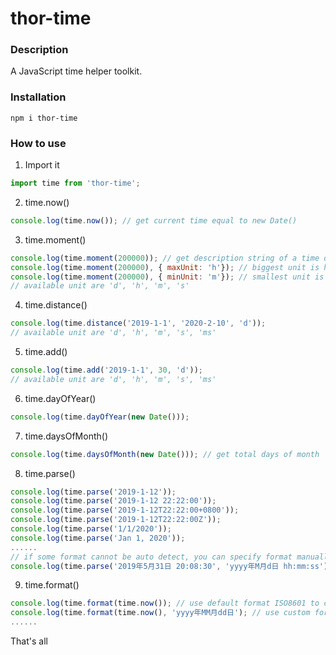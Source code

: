 # thor-time

### Description
A JavaScript time helper toolkit.

### Installation

```
npm i thor-time
```

### How to use

1. Import it
```javascript
import time from 'thor-time';
```

2. time.now()
```javascript
console.log(time.now()); // get current time equal to new Date()
```

3. time.moment()
```javascript
console.log(time.moment(200000)); // get description string of a time duration: xxx days xxx hours xxx minutes xxx seconds
console.log(time.moment(200000), { maxUnit: 'h'}); // biggest unit is hour
console.log(time.moment(200000), { minUnit: 'm'}); // smallest unit is minute
// available unit are 'd', 'h', 'm', 's'
```

4. time.distance()
```javascript
console.log(time.distance('2019-1-1', '2020-2-10', 'd'));
// available unit are 'd', 'h', 'm', 's', 'ms'
```

5. time.add()
```javascript
console.log(time.add('2019-1-1', 30, 'd'));
// available unit are 'd', 'h', 'm', 's', 'ms'
```

6. time.dayOfYear()
```javascript
console.log(time.dayOfYear(new Date()));
```

7. time.daysOfMonth()
```javascript
console.log(time.daysOfMonth(new Date())); // get total days of month
```

8. time.parse()
```javascript
console.log(time.parse('2019-1-12'));
console.log(time.parse('2019-1-12 22:22:00'));
console.log(time.parse('2019-1-12T22:22:00+0800'));
console.log(time.parse('2019-1-12T22:22:00Z'));
console.log(time.parse('1/1/2020'));
console.log(time.parse('Jan 1, 2020'));
......
// if some format cannot be auto detect, you can specify format manually
console.log(time.parse('2019年5月31日 20:08:30', 'yyyy年M月d日 hh:mm:ss'));
```

9. time.format()
```javascript
console.log(time.format(time.now()); // use default format ISO8601 to convert to string
console.log(time.format(time.now(), 'yyyy年MM月dd日'); // use custom format to convert 
......
```

That's all

